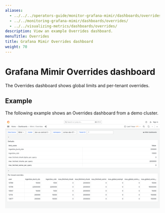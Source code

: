 ```yaml
---
aliases:
  - ../../../operators-guide/monitor-grafana-mimir/dashboards/overrides/
  - ../../monitoring-grafana-mimir/dashboards/overrides/
  - ../../visualizing-metrics/dashboards/overrides/
description: View an example Overrides dashboard.
menuTitle: Overrides
title: Grafana Mimir Overrides dashboard
weight: 70
---
```


# Grafana Mimir Overrides dashboard

The Overrides dashboard shows global limits and per-tenant overrides.

## Example

The following example shows an Overrides dashboard from a demo cluster.

![Grafana Mimir overrides dashboard](mimir-overrides.png)
